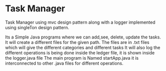 # Task Manager 

Task Manager using mvc design pattern along with a logger implemented using singleTon design pattern.

Its a Simple Java programs where we can add,see, delete, update the tasks. 
It will create a different files for the given path. The files are in .txt files which will give the different categories and different tasks 
It will also log the different operations is being done inside the ledger file, it is shown inside the logger.java file 
The main program is Named startApp.java it is interconnected to other .java files for different operations.
